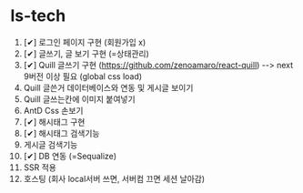 # ls-tech

1. [✔] 로그인 페이지 구현 (회원가입 x)
2. [✔] 글쓰기, 글 보기 구현 (=상태관리) 
3. [✔] Quill 글쓰기 구현 (https://github.com/zenoamaro/react-quill) --> next 9버전 이상 필요 (global css load)
4. Quill 글쓴거 데이터베이스와 연동 및 게시글 보이기  
5. Quill 글쓰는칸에 이미지 붙여넣기 
6. AntD Css 손보기 
7. [✔] 해시태그 구현
8. [✔] 해시태그 검색기능
9. 게시글 검색기능 
10. [✔] DB 연동 (=Sequalize)
11. SSR 적용 
12. 호스팅 (회사 local서버 쓰면, 서버컴 끄면 세션 날아감) 
